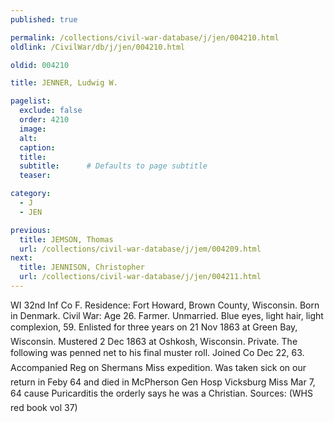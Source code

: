 ```yaml
---
published: true

permalink: /collections/civil-war-database/j/jen/004210.html
oldlink: /CivilWar/db/j/jen/004210.html

oldid: 004210

title: JENNER, Ludwig W.

pagelist:
  exclude: false
  order: 4210
  image: 
  alt:
  caption:
  title:
  subtitle:      # Defaults to page subtitle
  teaser:

category: 
  - J 
  - JEN

previous:
  title: JEMSON, Thomas
  url: /collections/civil-war-database/j/jem/004209.html  
next:
  title: JENNISON, Christopher
  url: /collections/civil-war-database/j/jen/004211.html   
---
```

WI 32nd Inf Co F. Residence: Fort Howard, Brown County, Wisconsin. Born in Denmark. Civil War: Age 26. Farmer. Unmarried. Blue eyes, light hair, light complexion, 5&#146;9&#148;. Enlisted for three years on 21 Nov 1863 at Green Bay, Wisconsin. Mustered 2 Dec 1863 at Oshkosh, Wisconsin. Private. The following was penned net to his final muster roll. &#147;Joined Co Dec 22, 63. Accompanied Reg on Sherman&#146;s Miss expedition. Was taken sick on our return in Feby 64 and died in McPherson Gen Hosp Vicksburg Miss Mar 7, 64 cause &#147;Puricarditis&#148; the orderly says he was a &#147;Christian&#148;.&#148; Sources: (WHS red book vol 37)